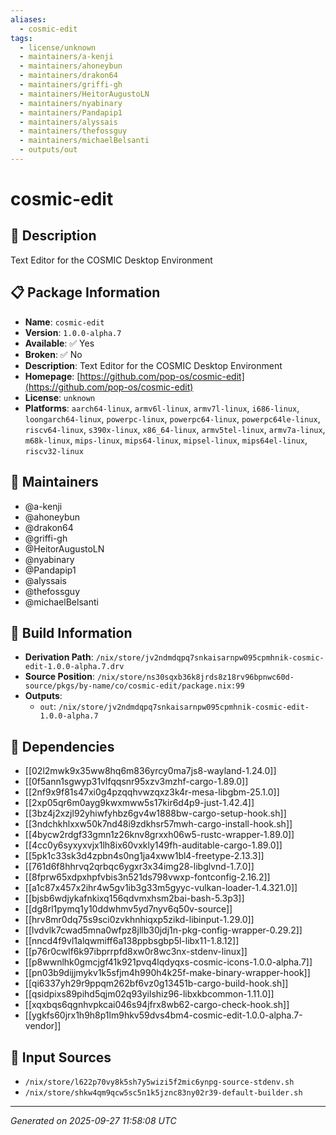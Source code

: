 ```yaml
---
aliases:
  - cosmic-edit
tags:
  - license/unknown
  - maintainers/a-kenji
  - maintainers/ahoneybun
  - maintainers/drakon64
  - maintainers/griffi-gh
  - maintainers/HeitorAugustoLN
  - maintainers/nyabinary
  - maintainers/Pandapip1
  - maintainers/alyssais
  - maintainers/thefossguy
  - maintainers/michaelBelsanti
  - outputs/out
---
```


# cosmic-edit

## 📝 Description

Text Editor for the COSMIC Desktop Environment

## 📋 Package Information

- **Name**: `cosmic-edit`
- **Version**: `1.0.0-alpha.7`
- **Available**: ✅ Yes
- **Broken**: ✅ No
- **Description**: Text Editor for the COSMIC Desktop Environment
- **Homepage**: [https://github.com/pop-os/cosmic-edit](https://github.com/pop-os/cosmic-edit)
- **License**: `unknown`
- **Platforms**: `aarch64-linux`, `armv6l-linux`, `armv7l-linux`, `i686-linux`, `loongarch64-linux`, `powerpc-linux`, `powerpc64-linux`, `powerpc64le-linux`, `riscv64-linux`, `s390x-linux`, `x86_64-linux`, `armv5tel-linux`, `armv7a-linux`, `m68k-linux`, `mips-linux`, `mips64-linux`, `mipsel-linux`, `mips64el-linux`, `riscv32-linux`
## 👥 Maintainers

- @a-kenji
- @ahoneybun
- @drakon64
- @griffi-gh
- @HeitorAugustoLN
- @nyabinary
- @Pandapip1
- @alyssais
- @thefossguy
- @michaelBelsanti


## 🔧 Build Information

- **Derivation Path**: `/nix/store/jv2ndmdqpq7snkaisarnpw095cpmhnik-cosmic-edit-1.0.0-alpha.7.drv`
- **Source Position**: `/nix/store/ns30sqxb36k8jrds8z18rv96bpnwc60d-source/pkgs/by-name/co/cosmic-edit/package.nix:99`
- **Outputs**:
  - `out`:  `/nix/store/jv2ndmdqpq7snkaisarnpw095cpmhnik-cosmic-edit-1.0.0-alpha.7`

## 🔗 Dependencies

- [[02l2mwk9x35ww8hq6m836yrcy0ma7js8-wayland-1.24.0]]
- [[0f5ann1sgwyp31vlfqqsnr95xzv3mzhf-cargo-1.89.0]]
- [[2nf9x9f81s47xi0g4pzqqhvwzqxz3k4r-mesa-libgbm-25.1.0]]
- [[2xp05qr6m0ayg9kwxmww5s17kir6d4p9-just-1.42.4]]
- [[3bz4j2xzjl92yhiwfyhbz6gv4w1888bw-cargo-setup-hook.sh]]
- [[3ndchkhlxxw50k7nd48i9zdkhsr57mwh-cargo-install-hook.sh]]
- [[4bycw2rdgf33gmn1z26knv8grxxh06w5-rustc-wrapper-1.89.0]]
- [[4cc0y6syxyxvjx1lh8ix60vxkly149fh-auditable-cargo-1.89.0]]
- [[5pk1c33sk3d4zpbn4s0ng1ja4xww1bl4-freetype-2.13.3]]
- [[761d6f8hhrvq2qrbqc6ygxr3x34img28-libglvnd-1.7.0]]
- [[8fprw65xdpxhpfvbis3n521ds798vwxp-fontconfig-2.16.2]]
- [[a1c87x457x2ihr4w5gv1ib3g33m5gyyc-vulkan-loader-1.4.321.0]]
- [[bjsb6wdjykafnkixq156qdvmxhsm2bai-bash-5.3p3]]
- [[dg8rl1pymq1y10ddwhmv5yd7nyv6q50v-source]]
- [[hrv8mr0dq75s9sci0zvkhnhiqxp5zikd-libinput-1.29.0]]
- [[lvdvlk7cwad5mna0wfpz8jllb30jdj1n-pkg-config-wrapper-0.29.2]]
- [[nncd4f9vl1alqwmiff6a138ppbsgbp5l-libx11-1.8.12]]
- [[p76r0cwlf6k97ibprrpfd8xw0r8wc3nx-stdenv-linux]]
- [[p8wwnlhk0gmcjgf41k921pvq4lqdyqxs-cosmic-icons-1.0.0-alpha.7]]
- [[pn03b9dijjmykv1k5sfjm4h990h4k25f-make-binary-wrapper-hook]]
- [[qi6337yh29r9ppqm262bf6vz0g13451b-cargo-build-hook.sh]]
- [[qsidpixs89pihd5qjm02q93yilshiz96-libxkbcommon-1.11.0]]
- [[xqxbqs6qgnhvpkcai046s94jfrx8wb62-cargo-check-hook.sh]]
- [[ygkfs60jrx1h9h8p1lm9hkv59dvs4bm4-cosmic-edit-1.0.0-alpha.7-vendor]]

## 📁 Input Sources

- `/nix/store/l622p70vy8k5sh7y5wizi5f2mic6ynpg-source-stdenv.sh`
- `/nix/store/shkw4qm9qcw5sc5n1k5jznc83ny02r39-default-builder.sh`

---
*Generated on 2025-09-27 11:58:08 UTC*
